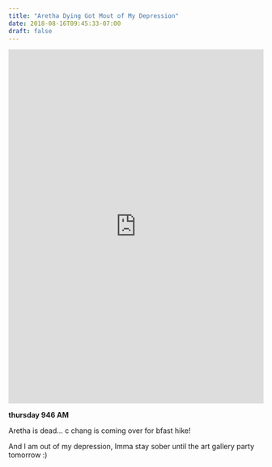 ```yaml
---
title: "Aretha Dying Got Mout of My Depression"
date: 2018-08-16T09:45:33-07:00
draft: false
---
```

<iframe width="100%" height="700" scrolling="no" frameborder="no" allow="autoplay" src="https://w.soundcloud.com/player/?url=https%3A//api.soundcloud.com/tracks/503374509%3Fsecret_token%3Ds-xtYIC&color=%23222222&auto_play=false&hide_related=false&show_comments=true&show_user=true&show_reposts=false&show_teaser=true&visual=true"></iframe>

**thursday 946 AM**

Aretha is dead... c chang is coming over for bfast hike!

And I am out of my depression, Imma stay sober until the art gallery party tomorrow :)
